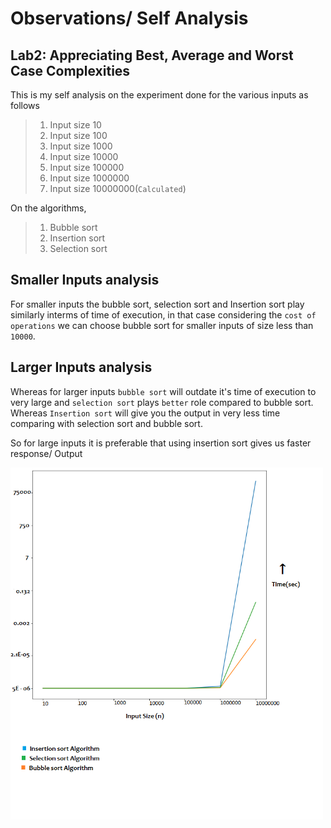 # Observations/ Self Analysis

## Lab2: Appreciating Best, Average and Worst Case Complexities

This is my self analysis on the experiment done for the various inputs as follows

>1. Input size 10
>2. Input size 100
>3. Input size 1000
>4. Input size 10000
>5. Input size 100000
>6. Input size 1000000
>7. Input size 10000000(`Calculated`)

On the algorithms,

>1. Bubble sort
>2. Insertion sort
>3. Selection sort


## Smaller Inputs analysis

For smaller inputs the bubble sort, selection sort and Insertion sort play similarly interms of time of execution, in that case considering the `cost of operations` we can choose bubble sort for smaller inputs of size less than `10000`.

## Larger Inputs analysis

Whereas for larger inputs `bubble sort` will outdate it's time of execution to very large and `selection sort` plays `better` role compared to bubble sort. Whereas `Insertion sort` will give you the output in very less time comparing with selection sort and bubble sort.

So for large inputs it is preferable that using insertion sort gives us faster response/ Output

<img src = "https://github.com/Demesaikiran/IT-LAB-Coursework/blob/master/Lab2/TimeComplexity%20Comparisions.png" width = "500">